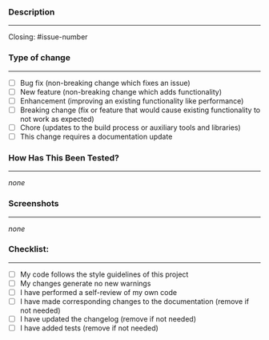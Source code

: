 ### Description

---

<!--- Please include a summary of the change and which issue is fixed. Please also include relevant motivation and context. List any dependencies that are required for this change. You can delete this comment finally. --->

Closing: #issue-number

### Type of change

---

<!--- Please delete options that are not relevant. --->

- [ ] Bug fix (non-breaking change which fixes an issue)
- [ ] New feature (non-breaking change which adds functionality)
- [ ] Enhancement (improving an existing functionality like performance)
- [ ] Breaking change (fix or feature that would cause existing functionality to not work as expected)
- [ ] Chore (updates to the build process or auxiliary tools and libraries)
- [ ] This change requires a documentation update

### How Has This Been Tested?

---

_none_

<!--- Please describe the tests that you ran to verify your changes. --->

### Screenshots

---

_none_

<!--- Please provide screenshots if this PR is related to the UI changes. --->

### Checklist:

---

- [ ] My code follows the style guidelines of this project
- [ ] My changes generate no new warnings
- [ ] I have performed a self-review of my own code
- [ ] I have made corresponding changes to the documentation (remove if not needed)
- [ ] I have updated the changelog (remove if not needed)
- [ ] I have added tests (remove if not needed)
